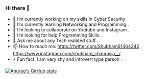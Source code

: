 ### Hi there 👋

- 🔭 I’m currently working on my skills in Cyber Security 
- 🌱 I’m currently learning Networking and Programming .
- 👯 I’m looking to collaborate on Youtube and Instagram .
- 🤔 I’m looking for help Programming Skills . 
- 💬 Ask me about any Tech realated stuff . 
- 📫 How to reach me: https://twitter.com/Shubham61464340 , https://www.instagram.com/shubham_chaurasia__/ .
- ⚡ Fun fact: I am very shy and introvert type person .

[![Anurag's GitHub stats](https://github-readme-stats.vercel.app/api?username=shubham-chaurasia)](https://github.com/anuraghazra/github-readme-stats)

